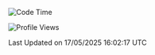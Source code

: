 <!--START_SECTION:waka-->
![Code Time](http://img.shields.io/badge/Code%20Time-2%2C861%20hrs%2015%20mins-blue)

![Profile Views](http://img.shields.io/badge/Profile%20Views-0-blue)


 Last Updated on 17/05/2025 16:02:17 UTC
<!--END_SECTION:waka-->
